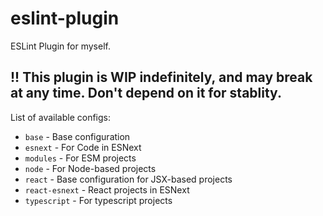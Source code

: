 # eslint-plugin
ESLint Plugin for myself.

## !! This plugin is WIP indefinitely, and may break at any time. Don't depend on it for stablity.

List of available configs:
- `base` - Base configuration
- `esnext` - For Code in ESNext
- `modules` - For ESM projects
- `node` - For Node-based projects
- `react` - Base configuration for JSX-based projects
- `react-esnext` - React projects in ESNext
- `typescript` - For typescript projects